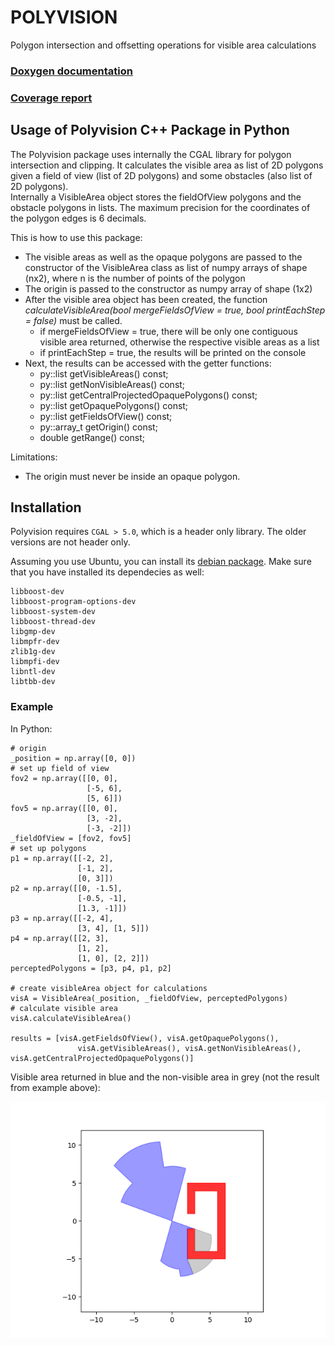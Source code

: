 # POLYVISION

Polygon intersection and offsetting operations for visible area calculations

### [Doxygen documentation](/doxygen/index.html)
### [Coverage report](/coverage/index.html)

## Usage of Polyvision C++ Package in Python

The Polyvision package uses internally the CGAL library for polygon intersection and clipping. It calculates the visible area as list of 2D polygons given a field of view (list of 2D polygons) and some obstacles (also list of 2D polygons).  
Internally a VisibleArea object stores the fieldOfView polygons and the obstacle polygons in lists. The maximum precision for the coordinates of the polygon edges is 6 decimals.

This is how to use this package:

* The visible areas as well as the opaque polygons are passed to the constructor of the VisibleArea class as list of numpy arrays of shape (nx2), where n is the number of points of the polygon
* The origin is passed to the constructor as numpy array of shape (1x2)
* After the visible area object has been created, the function *calculateVisibleArea(bool mergeFieldsOfView = true, bool printEachStep = false)* must be called. 
  * if mergeFieldsOfView = true, there will be only one contiguous visible area returned, otherwise the respective visible areas as a list
  * if printEachStep = true, the results will be printed on the console
* Next, the results can be accessed with the getter functions:
  * py::list getVisibleAreas() const;
  * py::list getNonVisibleAreas() const;
  * py::list getCentralProjectedOpaquePolygons() const;
  * py::list getOpaquePolygons() const;
  * py::list getFieldsOfView() const;
  * py::array_t<double> getOrigin() const;
  * double getRange() const;

Limitations:
  * The origin must never be inside an opaque polygon.

## Installation

Polyvision requires `CGAL > 5.0`, which is a header only library. The older versions are not header only. 

Assuming you use Ubuntu, you can install its [debian package](https://packages.ubuntu.com/focal/libcgal-dev). Make sure that you have installed its dependecies as well:
```
libboost-dev
libboost-program-options-dev
libboost-system-dev
libboost-thread-dev
libgmp-dev
libmpfr-dev
zlib1g-dev
libmpfi-dev
libntl-dev
libtbb-dev
```

### Example
In Python:

    # origin
    _position = np.array([0, 0])
    # set up field of view
    fov2 = np.array([[0, 0],
                     [-5, 6],
                     [5, 6]])
    fov5 = np.array([[0, 0],
                     [3, -2],
                     [-3, -2]])
    _fieldOfView = [fov2, fov5]
    # set up polygons
    p1 = np.array([[-2, 2],
                   [-1, 2],
                   [0, 3]])
    p2 = np.array([[0, -1.5],
                   [-0.5, -1],
                   [1.3, -1]])
    p3 = np.array([[-2, 4],
                   [3, 4], [1, 5]])
    p4 = np.array([[2, 3],
                   [1, 2],
                   [1, 0], [2, 2]])
    perceptedPolygons = [p3, p4, p1, p2]

    # create visibleArea object for calculations
    visA = VisibleArea(_position, _fieldOfView, perceptedPolygons)
    # calculate visible area
    visA.calculateVisibleArea()

    results = [visA.getFieldsOfView(), visA.getOpaquePolygons(),
                   visA.getVisibleAreas(), visA.getNonVisibleAreas(), visA.getCentralProjectedOpaquePolygons()]

Visible area returned in blue and the non-visible area in grey (not the result from example above):

![alt text](res/Polyvision&#32;Demo1.png)
